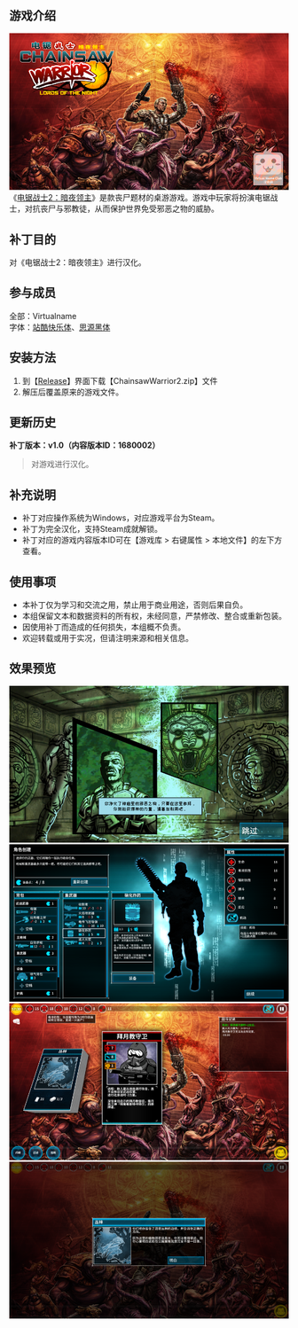 ## 游戏介绍
![封面](https://github.com/VirtualCup/ChainsawWarrior2_CN/blob/main/Preview/Cover.png?raw=true "封面")
《[电锯战士2：暗夜领主](https://store.steampowered.com/app/307600/)》是款丧尸题材的桌游游戏。游戏中玩家将扮演电锯战士，对抗丧尸与邪教徒，从而保护世界免受邪恶之物的威胁。

## 补丁目的
对《电锯战士2：暗夜领主》进行汉化。

## 参与成员
全部：Virtualname   
字体：[站酷快乐体](https://www.zcool.com.cn/special/happyfont/)、[思源黑体](https://github.com/adobe-fonts/source-han-sans)

## 安装方法
1. 到【[Release](https://github.com/VirtualCup/ChainsawWarrior2_CN/releases "发布页面")】界面下载【ChainsawWarrior2.zip】文件
2. 解压后覆盖原来的游戏文件。

## 更新历史
**补丁版本：v1.0（内容版本ID：1680002）**
> 对游戏进行汉化。     

## 补充说明
* 补丁对应操作系统为Windows，对应游戏平台为Steam。
* 补丁为完全汉化，支持Steam成就解锁。
* 补丁对应的游戏内容版本ID可在【游戏库 > 右键属性 > 本地文件】的左下方查看。

## 使用事项
* 本补丁仅为学习和交流之用，禁止用于商业用途，否则后果自负。   
* 本组保留文本和数据资料的所有权，未经同意，严禁修改、整合或重新包装。  
* 因使用补丁而造成的任何损失，本组概不负责。   
* 欢迎转载或用于实况，但请注明来源和相关信息。  

## 效果预览
![预览图 1](https://github.com/VirtualCup/ChainsawWarrior2_CN/blob/main/Preview/Preview_1.png?raw=true "预览图 1")   
![预览图 2](https://github.com/VirtualCup/ChainsawWarrior2_CN/blob/main/Preview/Preview_2.png?raw=true "预览图 2")  
![预览图 3](https://github.com/VirtualCup/ChainsawWarrior2_CN/blob/main/Preview/Preview_3.png?raw=true "预览图 3")  
![预览图 4](https://github.com/VirtualCup/ChainsawWarrior2_CN/blob/main/Preview/Preview_4.png?raw=true "预览图 4")   